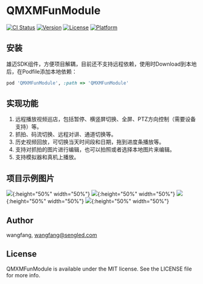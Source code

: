 # QMXMFunModule

[![CI Status](https://img.shields.io/travis/wangfang/QMXMFunModule.svg?style=flat)](https://travis-ci.org/wangfang/QMXMFunModule)
[![Version](https://img.shields.io/cocoapods/v/QMXMFunModule.svg?style=flat)](https://cocoapods.org/pods/QMXMFunModule)
[![License](https://img.shields.io/cocoapods/l/QMXMFunModule.svg?style=flat)](https://cocoapods.org/pods/QMXMFunModule)
[![Platform](https://img.shields.io/cocoapods/p/QMXMFunModule.svg?style=flat)](https://cocoapods.org/pods/QMXMFunModule)

## 安装

雄迈SDK组件，方便项目解耦，目前还不支持远程依赖，使用时Download到本地后，在Podfile添加本地依赖：

```ruby
pod 'QMXMFunModule', :path => 'QMXMFunModule'
```

## 实现功能
1. 远程播放视频巡店，包括暂停、横竖屏切换、全屏、PTZ方向控制（需要设备支持）等。
2. 抓拍、码流切换、远程对讲、通道切换等。
3. 历史视频回放，可切换当天时间段和日期，拖到进度条播放等。
4. 支持对抓拍的图片进行编辑，也可以拍照或者选择本地图片来编辑。
5. 支持模拟器和真机上播放。

## 项目示例图片
![](https://ftp.bmp.ovh/imgs/2021/03/417290539a793b2f.jpeg){:height="50%" width="50%"}
![](https://ftp.bmp.ovh/imgs/2021/03/dcbfcf3a0f00012c.jpeg){:height="50%" width="50%"}
![](https://ftp.bmp.ovh/imgs/2021/03/f47db3f1fe75126f.jpeg){:height="50%" width="50%"}
![](https://ftp.bmp.ovh/imgs/2021/03/393ba1fdaaf631d8.jpeg){:height="50%" width="50%"}

## Author

wangfang, wangfang@sengled.com

## License

QMXMFunModule is available under the MIT license. See the LICENSE file for more info.
